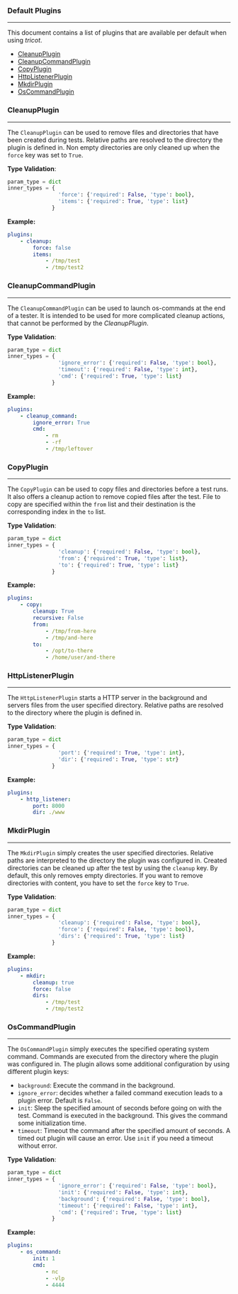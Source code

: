 ### Default Plugins

----

This document contains a list of plugins that are available per default when using *tricot*.

- [CleanupPlugin](#cleanupplugin)
- [CleanupCommandPlugin](#cleanupcommandplugin)
- [CopyPlugin](#copyplugin)
- [HttpListenerPlugin](#httplistenerplugin)
- [MkdirPlugin](#mkdirplugin)
- [OsCommandPlugin](#oscommandplugin)


### CleanupPlugin

----

The ``CleanupPlugin`` can be used to remove files and directories that have been created during
tests. Relative paths are resolved to the directory the plugin is defined in. Non empty
directories are only cleaned up when the ``force`` key was set to ``True``.


**Type Validation**:

```python
param_type = dict
inner_types = {
                'force': {'required': False, 'type': bool},
                'items': {'required': True, 'type': list}
              }
```

**Example:**

```yaml
plugins:
    - cleanup:
        force: false
        items:
            - /tmp/test
            - /tmp/test2
```


### CleanupCommandPlugin

----

The ``CleanupCommandPlugin`` can be used to launch os-commands at the end of a tester. It is intended
to be used for more complicated cleanup actions, that cannot be performed by the *CleanupPlugin*.


**Type Validation**:

```python
param_type = dict
inner_types = {
                'ignore_error': {'required': False, 'type': bool},
                'timeout': {'required': False, 'type': int},
                'cmd': {'required': True, 'type': list}
              }
```

**Example:**

```yaml
plugins:
    - cleanup_command:
        ignore_error: True
        cmd:
            - rm
            - -rf
            - /tmp/leftover
```


### CopyPlugin

----

The ``CopyPlugin`` can be used to copy files and directories before a test runs. It also offers a cleanup
action to remove copied files after the test. File to copy are specified within the ``from`` list and
their destination is the corresponding index in the ``to`` list.


**Type Validation**:

```python
param_type = dict
inner_types = {
                'cleanup': {'required': False, 'type': bool},
                'from': {'required': True, 'type': list},
                'to': {'required': True, 'type': list}
              }
```

**Example:**

```yaml
plugins:
    - copy:
        cleanup: True
        recursive: False
        from:
            - /tmp/from-here
            - /tmp/and-here
        to:
            - /opt/to-there
            - /home/user/and-there
```


### HttpListenerPlugin

----

The ``HttpListenerPlugin`` starts a HTTP server in the background and servers files
from the user specified directory. Relative paths are resolved to the directory
where the plugin is defined in.


**Type Validation**:

```python
param_type = dict
inner_types = {
                'port': {'required': True, 'type': int},
                'dir': {'required': True, 'type': str}
              }
```

**Example:**

```yaml
plugins:
    - http_listener:
        port: 8000
        dir: ./www
```


### MkdirPlugin

----

The ``MkdirPlugin`` simply creates the user specified directories.
Relative paths are interpreted to the directory the plugin was configured in.
Created directories can be cleaned up after the test by using the ``cleanup``
key. By default, this only removes empty directories. If you want to remove
directories with content, you have to set the ``force`` key to ``True``.


**Type Validation**:

```python
param_type = dict
inner_types = {
                'cleanup': {'required': False, 'type': bool},
                'force': {'required': False, 'type': bool},
                'dirs': {'required': True, 'type': list}
              }
```

**Example:**

```yaml
plugins:
    - mkdir:
        cleanup: true
        force: false
        dirs:
            - /tmp/test
            - /tmp/test2
```


### OsCommandPlugin

----

The ``OsCommandPlugin`` simply executes the specified operating system command.
Commands are executed from the directory where the plugin was configured in.
The plugin allows some additional configuration by using different plugin keys:

* ``background``: Execute the command in the background.
* ``ignore_error``: decides whether a failed command execution leads to a plugin
  error. Default is ``False``.
* ``init``: Sleep the specified amount of seconds before going on with the test.
  Command is executed in the background.
  This gives the command some initialization time.
* ``timeout``: Timeout the command after the specified amount of seconds. A timed
  out plugin will cause an error. Use ``init`` if you need a timeout without error.


**Type Validation**:

```python
param_type = dict
inner_types = {
                'ignore_error': {'required': False, 'type': bool},
                'init': {'required': False, 'type': int},
                'background': {'required': False, 'type': bool},
                'timeout': {'required': False, 'type': int},
                'cmd': {'required': True, 'type': list}
              }
```

**Example:**

```yaml
plugins:
    - os_command:
        init: 1
        cmd:
            - nc
            - -vlp
            - 4444
```
